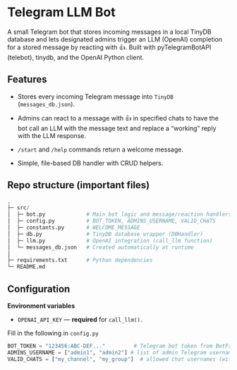 # Telegram LLM Bot
A small Telegram bot that stores incoming messages in a local TinyDB database and lets designated admins trigger an LLM (OpenAI) completion for a stored message by reacting with 👍. Built with pyTelegramBotAPI (telebot), tinydb, and the OpenAI Python client.
## Features
- Stores every incoming Telegram message into `TinyDB` (`messages_db.json`).

- Admins can react to a message with 👍 in specified chats to have the bot call an LLM with the message text and replace a “working” reply with the LLM response.

- `/start` and `/help` commands return a welcome message.

- Simple, file-based DB handler with CRUD helpers.

## Repo structure (important files)
```python
.
├─ src/
│  ├─ bot.py             # Main bot logic and message/reaction handlers
│  ├─ config.py          # BOT_TOKEN, ADMINS_USERNAME, VALID_CHATS
│  ├─ constants.py       # WELCOME_MESSAGE
│  ├─ db.py              # TinyDB database wrapper (DBHandler)
│  ├─ llm.py             # OpenAI integration (call_llm function)
│  └─ messages_db.json   # Created automatically at runtime
│
├─ requirements.txt      # Python dependencies
└─ README.md

```

## Configuration
**Environment variables**
- `OPENAI_API_KEY` — **required** for `call_llm()`.

Fill in the following in `config.py`
```python
BOT_TOKEN = "123456:ABC-DEF..."         # Telegram bot token from BotFather
ADMINS_USERNAME = ["admin1", "admin2"] # list of admin Telegram usernames (without @)
VALID_CHATS = ["my_channel", "my_group"]  # allowed chat usernames (without @) where admin reactions work

```